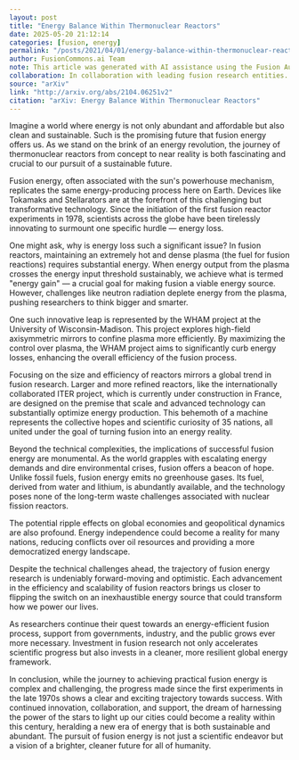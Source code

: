 ```yaml
---
layout: post
title: "Energy Balance Within Thermonuclear Reactors"
date: 2025-05-20 21:12:14
categories: [fusion, energy]
permalink: "/posts/2021/04/01/energy-balance-within-thermonuclear-reactors/"
author: FusionCommons.ai Team
note: This article was generated with AI assistance using the Fusion Authority Engine, developed by Travis Frye.
collaboration: In collaboration with leading fusion research entities.
source: "arXiv"
link: "http://arxiv.org/abs/2104.06251v2"
citation: "arXiv: Energy Balance Within Thermonuclear Reactors"
---
```


Imagine a world where energy is not only abundant and affordable but also clean and sustainable. Such is the promising future that fusion energy offers us. As we stand on the brink of an energy revolution, the journey of thermonuclear reactors from concept to near reality is both fascinating and crucial to our pursuit of a sustainable future.

Fusion energy, often associated with the sun's powerhouse mechanism, replicates the same energy-producing process here on Earth. Devices like Tokamaks and Stellarators are at the forefront of this challenging but transformative technology. Since the initiation of the first fusion reactor experiments in 1978, scientists across the globe have been tirelessly innovating to surmount one specific hurdle — energy loss.

One might ask, why is energy loss such a significant issue? In fusion reactors, maintaining an extremely hot and dense plasma (the fuel for fusion reactions) requires substantial energy. When energy output from the plasma crosses the energy input threshold sustainably, we achieve what is termed "energy gain" — a crucial goal for making fusion a viable energy source. However, challenges like neutron radiation deplete energy from the plasma, pushing researchers to think bigger and smarter.

One such innovative leap is represented by the WHAM project at the University of Wisconsin-Madison. This project explores high-field axisymmetric mirrors to confine plasma more efficiently. By maximizing the control over plasma, the WHAM project aims to significantly curb energy losses, enhancing the overall efficiency of the fusion process.

Focusing on the size and efficiency of reactors mirrors a global trend in fusion research. Larger and more refined reactors, like the internationally collaborated ITER project, which is currently under construction in France, are designed on the premise that scale and advanced technology can substantially optimize energy production. This behemoth of a machine represents the collective hopes and scientific curiosity of 35 nations, all united under the goal of turning fusion into an energy reality.

Beyond the technical complexities, the implications of successful fusion energy are monumental. As the world grapples with escalating energy demands and dire environmental crises, fusion offers a beacon of hope. Unlike fossil fuels, fusion energy emits no greenhouse gases. Its fuel, derived from water and lithium, is abundantly available, and the technology poses none of the long-term waste challenges associated with nuclear fission reactors.

The potential ripple effects on global economies and geopolitical dynamics are also profound. Energy independence could become a reality for many nations, reducing conflicts over oil resources and providing a more democratized energy landscape.

Despite the technical challenges ahead, the trajectory of fusion energy research is undeniably forward-moving and optimistic. Each advancement in the efficiency and scalability of fusion reactors brings us closer to flipping the switch on an inexhaustible energy source that could transform how we power our lives.

As researchers continue their quest towards an energy-efficient fusion process, support from governments, industry, and the public grows ever more necessary. Investment in fusion research not only accelerates scientific progress but also invests in a cleaner, more resilient global energy framework.

In conclusion, while the journey to achieving practical fusion energy is complex and challenging, the progress made since the first experiments in the late 1970s shows a clear and exciting trajectory towards success. With continued innovation, collaboration, and support, the dream of harnessing the power of the stars to light up our cities could become a reality within this century, heralding a new era of energy that is both sustainable and abundant. The pursuit of fusion energy is not just a scientific endeavor but a vision of a brighter, cleaner future for all of humanity.
